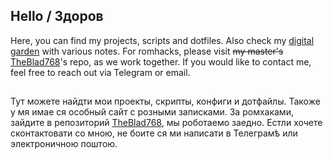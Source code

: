 ## Hello / Здоров
Here, you can find my projects, scripts and dotfiles. Also check my [digital garden](https://nichloya.github.io/garden) with various notes. For romhacks, please visit ~~my master's~~ [TheBlad768](https://github.com/TheBlad768)'s repo, as we work together. If you would like to contact me, feel free to reach out via Telegram or email.
##
Тут можете найдти мои проекты, скрипты, конфиги и дотфайлы. Такоже у мя имае ся особный сайт с розными записками. За ромхаками, зайдите в репозиторий [TheBlad768](https://github.com/TheBlad768), мы роботаемо заедно. Естли хочете сконтактовати со мною, не боите ся ми написати в Телеграмѣ или электроничною поштою.
